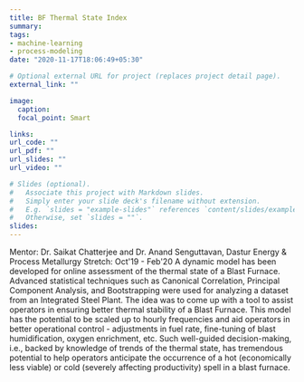 ```yaml
---
title: BF Thermal State Index
summary:
tags:
- machine-learning
- process-modeling
date: "2020-11-17T18:06:49+05:30"

# Optional external URL for project (replaces project detail page).
external_link: ""

image:
  caption:
  focal_point: Smart

links:
url_code: ""
url_pdf: ""
url_slides: ""
url_video: ""

# Slides (optional).
#   Associate this project with Markdown slides.
#   Simply enter your slide deck's filename without extension.
#   E.g. `slides = "example-slides"` references `content/slides/example-slides.md`.
#   Otherwise, set `slides = ""`.
slides:
---
```

Mentor: Dr. Saikat Chatterjee and Dr. Anand Senguttavan, Dastur Energy & Process Metallurgy
Stretch: Oct'19 - Feb'20
A dynamic model has been developed for online assessment of the thermal state of a Blast Furnace. Advanced statistical techniques such as Canonical Correlation, Principal Component Analysis, and Bootstrapping were used for analyzing a dataset from an Integrated Steel Plant. The idea was to come up with a tool to assist operators in ensuring better thermal stability of a Blast Furnace. This model has the potential to be scaled up to hourly frequencies and aid operators in better operational control - adjustments in fuel rate, fine-tuning of blast humidification, oxygen enrichment, etc. Such well-guided decision-making, i.e., backed by knowledge of trends of the thermal state, has tremendous potential to help operators anticipate the occurrence of a hot (economically less viable) or cold (severely affecting productivity) spell in a blast furnace.
